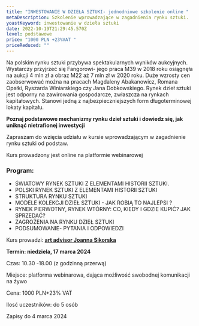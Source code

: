 ```yaml
---
title: "INWESTOWANIE W DZIEŁA SZTUKI- jednodniowe szkolenie online "
metaDescription: Szkolenie wprowadzające w zagadnienia rynku sztuki.
yoastKeyword: inwestowanie w dzieła sztuki
date: 2022-10-19T21:29:45.570Z
level: podstawowe
price: "1000 PLN +23%VAT "
priceReduced: ""
---
```

Na polskim rynku sztuki przybywa spektakularnych wyników aukcyjnych. Wystarczy przyjrzeć się Fangorowi- jego praca M39 w 2018 roku osiągnęła na aukcji 4 mln zł a obraz M22 aż 7 mln zł w 2020 roku. Duże wzrosty cen zaobserwować można na pracach Magdaleny Abakanowicz, Romana Opałki, Ryszarda Winiarskiego czy Jana Dobkowskiego. Rynek dzieł sztuki jest odporny na zawirowania gospodarcze, zwłaszcza na rynkach kapitałowych. Stanowi jedną z najbezpieczniejszych form długoterminowej lokaty kapitału. 

**Poznaj podstawowe mechanizmy rynku dzieł sztuki i dowiedz się, jak uniknąć nietrafionej inwestycji**

Zapraszam do wzięcia udziału w kursie wprowadzającym w zagadnienie rynku sztuki od podstaw.

Kurs prowadzony jest online na platformie webinarowej

### **Program:**

* ŚWIATOWY  RYNEK SZTUKI Z ELEMENTAMI HISTORII SZTUKI.
* POLSKI RYNEK SZTUKI Z ELEMENTAMI HISTORII SZTUKI 
* STRUKTURA RYNKU SZTUKI
* MODELE KOLEKCJI DZIEŁ SZTUKI - JAK ROBIĄ TO NAJLEPSI ?
* RYNEK PIERWOTNY, RYNEK WTÓRNY: CO, KIEDY I GDZIE KUPIĆ? JAK SPRZEDAĆ?
* ZAGROŻENIA NA RYNKU DZIEŁ SZTUKI
* PODSUMOWANIE- PYTANIA I ODPOWIEDZI

Kurs prowadzi: **[art advisor Joanna Sikorska ](https://artdivision.pl/zespol/artadvisor-joannasikorska)**

**Termin: niedziela, 17 marca 2024** 

Czas: 10.30 -18.00 (z godzinną przerwą)

Miejsce: platforma webinarowa, dająca możliwość swobodnej komunikacji na żywo 

Cena: 1000 PLN+23% VAT

Ilosć uczestników: do 5 osób 

Zapisy do 4 marca 2024